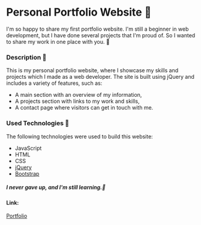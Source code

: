 # Personal Portfolio Website 🐙

I'm so happy to share my first portfolio website. I'm still a beginner in web development, but I have done several projects that I'm proud of. So I wanted to share my work in one place with you. 🧡

### Description 🦑

This is my personal portfolio website, where I showcase my skills and projects which I made as a web developer. The site is built using jQuery and includes a variety of features, such as:

* A main section with an overview of my information,
* A projects section with links to my work and skills,
* A contact page where visitors can get in touch with me.

### Used Technologies 🦀

The following technologies were used to build this website:

* JavaScript
* HTML
* CSS
* [jQuery](https://jquery.com/) 
* [Bootstrap](https://getbootstrap.com/) 

##### I never gave up, and I'm still learning.🐬

#### Link:
[Portfolio](https://yamiraicode.github.io/portfolio/)
